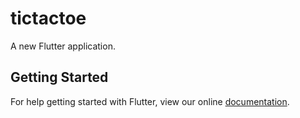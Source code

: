 # tictactoe

A new Flutter application.

## Getting Started

For help getting started with Flutter, view our online
[documentation](https://flutter.io/).
